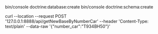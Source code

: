 bin/console doctrine:database:create
bin/console doctrine:schema:create


curl --location --request POST '127.0.0.1:8888/api/getNewBaseByNumberCar' --header 'Content-Type: text/plain' --data-raw '{"number_car":"Т934ВН50"}'
